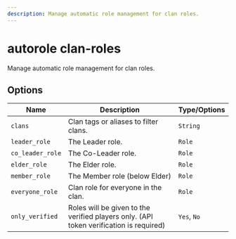 ```yaml
---
description: Manage automatic role management for clan roles.
---
```


# autorole clan-roles

Manage automatic role management for clan roles.

## Options

| Name | Description | Type/Options |
|------|-------------|--------------|
| `clans` | Clan tags or aliases to filter clans. | `String` |
| `leader_role` | The Leader role. | `Role` |
| `co_leader_role` | The Co-Leader role. | `Role` |
| `elder_role` | The Elder role. | `Role` |
| `member_role` | The Member role (below Elder) | `Role` |
| `everyone_role` | Clan role for everyone in the clan. | `Role` |
| `only_verified` | Roles will be given to the verified players only. (API token verification is required) | `Yes`, `No` |

